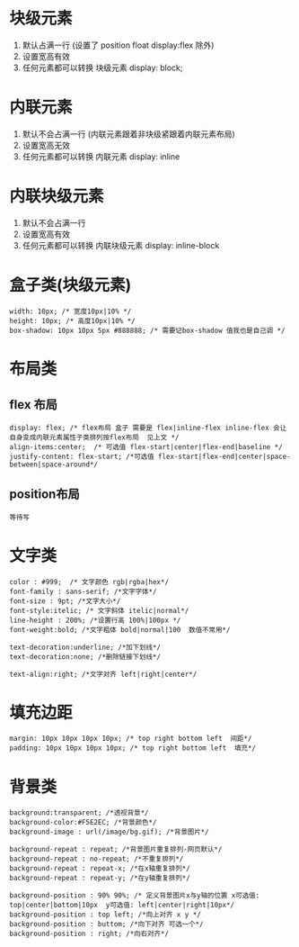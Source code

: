 # 块级元素
1. 默认占满一行 (设置了 position float display:flex 除外)
2. 设置宽高有效
3. 任何元素都可以转换 块级元素 display: block;

# 内联元素
1. 默认不会占满一行 (内联元素跟着非块级紧跟着内联元素布局)
2. 设置宽高无效
3. 任何元素都可以转换 内联元素 display: inline

# 内联块级元素
1. 默认不会占满一行 
2. 设置宽高有效
3. 任何元素都可以转换 内联块级元素 display: inline-block


# 盒子类(块级元素)
    width: 10px; /* 宽度10px|10% */
    height: 10px; /* 高度10px|10% */
    box-shadow: 10px 10px 5px #888888; /* 需要记box-shadow 值我也是自己调 */
# 布局类
## flex 布局
    display: flex; /* flex布局 盒子 需要是 flex|inline-flex inline-flex 会让自身变成内联元素属性子类排列按flex布局  见上文 */ 
    align-items:center;  /* 可选值 flex-start|center|flex-end|baseline */   
    justify-content: flex-start; /*可选值 flex-start|flex-end|center|space-between|space-around*/
## position布局
    等待写

# 文字类
    color : #999;  /* 文字颜色 rgb|rgba|hex*/
    font-family : sans-serif; /*文字字体*/
    font-size : 9pt; /*文字大小*/
    font-style:itelic; /* 文字斜体 itelic|normal*/
    line-height : 200%; /*设置行高 100%|100px */
    font-weight:bold; /*文字粗体 bold|normal|100  数值不常用*/

    text-decoration:underline; /*加下划线*/
    text-decoration:none; /*删除链接下划线*/

    text-align:right; /*文字对齐 left|right|center*/ 

# 填充边距
    margin: 10px 10px 10px 10px; /* top right bottom left  间距*/
    padding: 10px 10px 10px 10px; /* top right bottom left  填充*/

# 背景类
    background:transparent; /*透视背景*/ 
    background-color:#F5E2EC; /*背景颜色*/ 
    background-image : url(/image/bg.gif); /*背景图片*/

    background-repeat : repeat; /*背景图片重复排列-网页默认*/
    background-repeat : no-repeat; /*不重复排列*/
    background-repeat : repeat-x; /*在x轴重复排列*/
    background-repeat : repeat-y; /*在y轴重复排列*/

    background-position : 90% 90%; /* 定义背景图片x与y轴的位置 x可选值: top|center|bottom|10px  y可选值: left|center|right|10px*/
    background-position : top left; /*向上对齐 x y */
    background-position : buttom; /*向下对齐 可选一个*/    
    background-position : right; /*向右对齐*/
